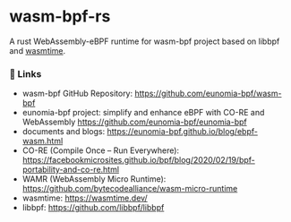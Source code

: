 # wasm-bpf-rs

A rust WebAssembly-eBPF runtime for wasm-bpf project based on libbpf and [wasmtime](https://wasmtime.dev/).

### 🔗 Links

- wasm-bpf GitHub Repository: https://github.com/eunomia-bpf/wasm-bpf
- eunomia-bpf project: simplify and enhance eBPF with CO-RE and WebAssembly https://github.com/eunomia-bpf/eunomia-bpf
- documents and blogs: https://eunomia-bpf.github.io/blog/ebpf-wasm.html
- CO-RE (Compile Once – Run Everywhere): https://facebookmicrosites.github.io/bpf/blog/2020/02/19/bpf-portability-and-co-re.html
- WAMR (WebAssembly Micro Runtime): https://github.com/bytecodealliance/wasm-micro-runtime
- wasmtime: https://wasmtime.dev/
- libbpf: https://github.com/libbpf/libbpf
